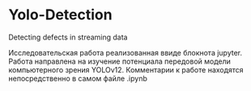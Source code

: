 # Yolo-Detection
Detecting defects in streaming data

Исследовательская работа реализованная ввиде блокнота jupyter. Работа направлена на изучение потенциала передовой модели компьютерного зрения YOLOv12.
Комментарии к работе находятся непосредственно в самом файле .ipynb
